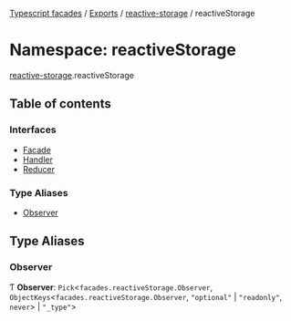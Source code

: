 [Typescript facades](../index.md) / [Exports](../modules.md) / [reactive-storage](reactive_storage.md) / reactiveStorage

# Namespace: reactiveStorage

[reactive-storage](reactive_storage.md).reactiveStorage

## Table of contents

### Interfaces

- [Facade](../interfaces/reactive_storage.reactiveStorage.Facade.md)
- [Handler](../interfaces/reactive_storage.reactiveStorage.Handler.md)
- [Reducer](../interfaces/reactive_storage.reactiveStorage.Reducer.md)

### Type Aliases

- [Observer](reactive_storage.reactiveStorage.md#observer)

## Type Aliases

### Observer

Ƭ **Observer**: `Pick`<`facades.reactiveStorage.Observer`, `ObjectKeys`<`facades.reactiveStorage.Observer`, ``"optional"`` \| ``"readonly"``, `never`\> \| ``"_type"``\>
